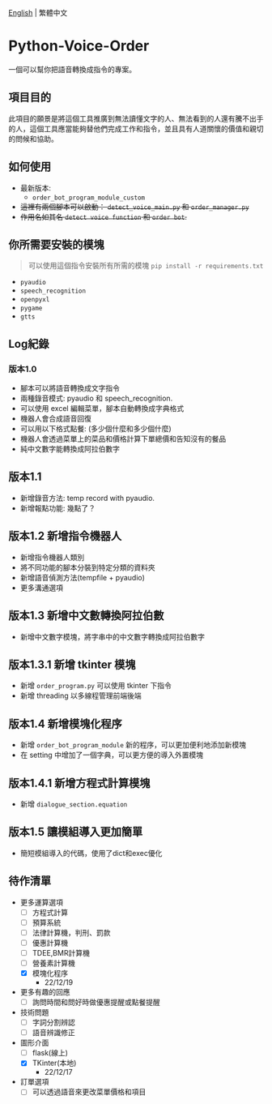 [English](README.md) | 繁體中文
# Python-Voice-Order
一個可以幫你把語音轉換成指令的專案。

## 項目目的
此項目的願景是將這個工具推廣到無法讀懂文字的人、無法看到的人還有騰不出手的人，這個工具應當能夠替他們完成工作和指令，並且具有人道關懷的價值和親切的問候和協助。

## 如何使用
* 最新版本:
  * ```order_bot_program_module_custom```
* ~~這裡有兩個腳本可以啟動： ```detect_voice_main.py``` 和 ```order_manager.py```~~
* ~~作用名如其名 ```detect voice function``` 和 ```order bot```.~~

## 你所需要安裝的模塊

> 可以使用這個指令安裝所有所需的模塊 ```pip install -r requirements.txt```

* ```pyaudio```
* ```speech_recognition```
* ```openpyxl```
* ```pygame```
* ```gtts```

## Log紀錄
### 版本1.0
* 腳本可以將語音轉換成文字指令
* 兩種錄音模式: pyaudio 和 speech_recognition.
* 可以使用 excel 編輯菜單，腳本自動轉換成字典格式
* 機器人會合成語音回復
* 可以用以下格式點餐: (多少個什麼和多少個什麼)
* 機器人會透過菜單上的菜品和價格計算下單總價和告知沒有的餐品
* 純中文數字能轉換成阿拉伯數字

## 版本1.1
* 新增錄音方法: temp record with pyaudio.
* 新增報點功能: 幾點了？

## 版本1.2 新增指令機器人
* 新增指令機器人類別
* 將不同功能的腳本分裝到特定分類的資料夾
* 新增語音偵測方法(tempfile + pyaudio)
* 更多溝通選項

## 版本1.3 新增中文數轉換阿拉伯數
* 新增中文數字模塊，將字串中的中文數字轉換成阿拉伯數字

## 版本1.3.1 新增 tkinter 模塊
* 新增 ```order_program.py``` 可以使用 tkinter 下指令
* 新增 threading 以多線程管理前端後端

## 版本1.4 新增模塊化程序
* 新增 ```order_bot_program_module``` 新的程序，可以更加便利地添加新模塊
* 在 setting 中增加了一個字典，可以更方便的導入外置模塊

## 版本1.4.1 新增方程式計算模塊
* 新增 ```dialogue_section.equation```

## 版本1.5 讓模組導入更加簡單
* 簡短模組導入的代碼，使用了dict和exec優化

## 待作清單
* 更多運算選項
  - [ ] 方程式計算
  - [ ] 預算系統
  - [ ] 法律計算機，判刑、罰款
  - [ ] 優惠計算機
  - [ ] TDEE,BMR計算機
  - [ ] 營養素計算機
  - [X] 模塊化程序
    - 22/12/19

* 更多有趣的回應
  - [ ] 詢問時間和問好時做優惠提醒或點餐提醒

* 技術問題
  - [ ] 字詞分割辨認
  - [ ] 語音辨識修正

* 圖形介面
  - [ ] flask(線上)
  - [X] TKinter(本地)
    - 22/12/17

* 訂單選項
  - [ ] 可以透過語音來更改菜單價格和項目
